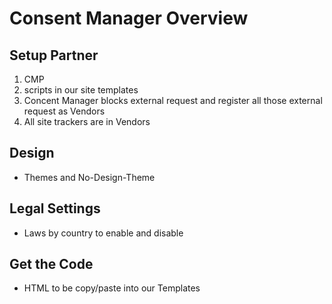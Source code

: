 # Consent Manager Overview

## Setup Partner

1. CMP
2. scripts in our site templates
3. Concent Manager blocks external request and register all those external request as Vendors
4. All site trackers are in Vendors

## Design

* Themes and No-Design-Theme

## Legal Settings

* Laws by country to enable and disable

## Get the Code

* HTML to be copy/paste into our Templates